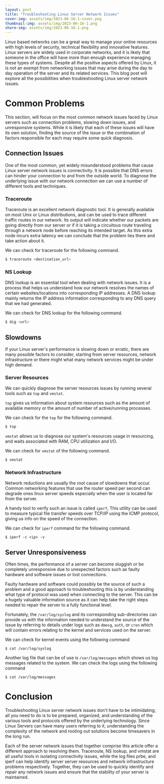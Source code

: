 ```yaml
---
layout: post
title: "Troubleshooting Linux Server Network Issues"
cover-img: assets/img/2023-06-16-1-cover.png
thumbnail-img: assets/img/2023-06-16-1.png
share-img: assets/img/2023-06-16-1.png
---
```


Linux based networks can be a great way to manage your online resources with high levels of security, technical flexibility and innovative features. Linux servers are widely used in corporate networks, and it is likely that someone in the office will have more than enough experience managing these types of systems. Despite all the positive aspects offered by Linux, it is not an exempt from networking issues that may arise during the day to day operation of the server and its related services. This blog post will explore all the possibilities when troubleshooting Linux server network issues.

# Common Problems

This section, will focus on the most common network issues faced by Linux servers such as connection problems, slowing down issues, and unresponsive systems. While it is likely that each of these issues will have its own solution, finding the source of the issue or the combination of factors responsible for each may require some quick diagnosis.

## Connection Issues 

One of the most common, yet widely misunderstood problems that cause Linux server network issues is connectivity. It is possible that DNS errors can hinder your connection to and from the outside world. To diagnose the underlying issue with our network connection we can use a number of different tools and techniques.

### Traceroute 

Traceroute is an excellent network diagnostic tool. It is generally available on most Unix or Linux distributions, and can be used to trace different traffic routes in our network. Its output will indicate whether our packets are going directly from our server or if it is taking a circuitous route traveling through a network node before reaching its intended target. As this extra node incurs extra latency we can conclude that the problem lies there and take action about it. 

We can check for traceroute for the following command.

```bash
$ traceroute <destination_url>
```

### NS Lookup

DNS lookup is  an essential tool when dealing with network issues. It is a process that helps us understand how our network resolves the names of certain websites/locations into corresponding IP addresses. A DNS lookup mainly returns the IP address information corresponding to any DNS query that we had generated. 

We can check for DNS lookup for the following command.

```bash
$ dig <url>
```

## Slowdowns

If your Linux server's performance is slowing down or erratic, there are many possible factors to consider, starting from server resources, network infrastructure or there might what many network services might be under high demand. 

### Server Resources

We can quickly diagnose the server resources issues by running several tools such as `top` and `vmstat`.

`top` gives us information about system resources such as the amount of available memory or the amount of number of active/running processes.

We can check for the `top` for the following command.

```bash
$ top
```

`vmstat` allows us to diagnose our system's resources usage in resourcing, and waits associated with RAM, CPU utilization and I/O.

We can check for `vmstat` of the following command.

```bash
$ vmstat
```

### Network Infrastructure

Network reductions are usually the root cause of slowdowns that occur. Common networking features that use the router speed per second can degrade ones linux server speeds especially when the user is located far from the server. 

A handy tool to verify such an issue is called `iperf`, This utility can be used to measure typical file transfer speeds over TCP/IP using the ICMP protocol, giving us info on the speed of the connection.

We can check for `iperf` command for the following command.

```
$ iperf -c <ip> -v
```

## Server Unresponsiveness

Often times, the performance of a server can become sluggish or be completely unresponsive due to unexpected factors such as faulty hardware and software issues or lost connections. 

Faulty hardware and software could possibly be the source of such a problem and a good approach to troubleshooting this is by understanding what type of protocol was used when connecting to the server. This can be a hugely valuable information source as it can help take the right steps needed to repair the server to a fully functional level.

Fortunately, the `/var/log/syslog` and its corresponding sub-directories can provide us with the information needed to understand the source of the issue by referring to details under logs such as `dmesg`, `auth`, or `cron` which will contain errors relating to the kernel and services used on the server.

We can check for kernel events using the following command 

```
$ cat /var/log/syslog 
````

Another log file that can be of use is `/var/log/messages` which shows us log messages related to the system. We can check the logs using the following command

```
$ cat /var/log/messages
```

# Conclusion

Troubleshooting Linux server network issues don't have to be intimidating; all you need to do is to be prepared, organized, and understanding of the various tools and protocols offered by the underlying technology. Since Linux Servers can have many users referring to it, understanding the complexity of the network and rooting out solutions become timesavers in the long run. 

Each of the server network issues that together comprise this article offer a different approach to resolving them. Traceroute, NS lookup, and vmstat are all useful tools in isolating connectivity issues, while the log files prbe, and iperf can help identify server server resources and network infrastructure problems respectively. Together, they can be used to quickly identify and repair any network issues and ensure that the stability of your server is maintained. 